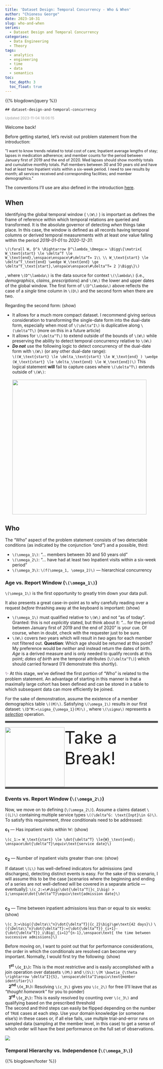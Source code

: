 ```yaml
---
title: 'Dataset Design: Temporal Concurrency - Who & When'
author: "Chionesu George"
date: 2023-10-31
slug: who-and-when
series: 
  - Dataset Design and Temporal Concurrency
categories:
  - Data Engineering
  - Theory
tags:
  - analytics
  - engineering
  - time
  - data
  - semantics
toc:
  toc_depth: 3
  toc_float: true
---
```


{{% blogdown/jquery %}}

    ## dataset-design-and-temporal-concurrency

<link rel="stylesheet" href="/markdown.css"/>
<script src="/markdown.js"></script>
<span style="font-size:smaller; text-decoration:italic; color:#999999; ">Updated 2023-11-04 18:06:15</span>

Welcome back!

Before getting started, let’s revisit out problem statement from the introduction:

<span class="speech" style="font-size: 0.9em; ">"I want to know trends related to total cost of care; Inpatient average lengths of stay; lapses in medication adherence; and member counts for the period between January first of 2019 and the end of 2020. Med lapses should show monthly totals and cumulative monthly totals. Pull members between 30 and 50 years old and have had at least two Inpatient visits within a six-week period. I need to see results by month; all services received and corresponding facilities; and member demographics."</span>

The conventions I’ll use are also defined in the introduction <a href="../introduction#definitions--conventions" target="_blank">here</a>.

## When

Identifying the global temporal window ( `\(W\)` ) is important as defines the frame of reference within which temporal relations are queried and transformed. It is the absolute governor of detecting *when* things take place. In this case, the window is defined as all records having temporal columns or derived temporal measurements with at least *one* value falling within the period *2019-01-01* to *2020-12-31*:

<span class="mathblock">`\(\forall W, D^λ \Rightarrow D^\lambda_\Omega:= \Bigg\{\matrix{ W_\text{start} \le \delta^T \le W_\text{end},\enspace\enspace\#\delta^T= 1\\ \\ W_\text{start} \le \delta^T_\text{end} \wedge W_\text{end} \ge \delta^T_\text{start},\enspace\enspace\#\delta^T= 2 }\Bigg\}\)`</span>

, where `\(D^\lambda\)` is the data source for context `\(\lambda\)` (i.e., *demographics*, *claims*, *prescriptions*) and `\(W\)` the lower and upper dates of the global window. The first form of `\(D^\lambda\)` above reflects the case of a *single* time column in `\(D\)` and the second form when there are two.

<span role="toggle" context="posthoc" toggleGroup="0" class="">
Regarding the second form: 
<hint toggleGroup="0">(show)</hint>
</span>

- It allows for a much more compact dataset. I recommend giving serious consideration to transforming the single-date form into the dual-date form, especially when most of `\(\delta^I\)` is duplicative along `\(\delta^T\)` (more on this in a future article)
- It allows for `\(\delta^T\)` to extend outside of the bounds of `\(W\)` while preserving the ability to detect temporal concurrency relative to `\(W\)`
- ***Do not*** use the following logic to detect concurrency of the dual-date form with `\(W\)` (or any other dual-date range):<br><span class="mathblock">`\((W_\text{start} \le \delta_\text{start} \le W_\text{end} ) \wedge (W_\text{start} \le \delta_\text{end} \le W_\text{end})\)`</span> This logical statement **will** fail to capture cases where `\(\delta^T\)` extends outside of `\(W\)`:<br><br><img src="/post/dataset-design-and-temporal-concurrency/1_who_and_when_files/figure-html/unnamed-chunk-2-1.png" width="442" />

## Who

The “Who” aspect of the problem statement consists of two detectable conditions (as indicated by the conjunction *“and”*) and a possible, third:

- <span class="bigMath">`\(\omega_1\)`</span>: <span id="omega-1-def" class="speech">“… members between 30 and 50 years old”</span>
- <span class="bigMath">`\(\omega_2\)`</span>: <span id="omega-2-def" class="speech">“… have had at least two Inpatient visits within a six-week period”</span>
- <span class="bigMath">`\(\omega_3\)`</span>: `\(f(\omega_1, \omega_2)\)` — <span id="omega-3-def" class="speech">hierarchical concurrency</span>

### <span id="omega-1">Age vs. Report Window</span> (<span class="medMath" omega_id="1">`\(\omega_1\)`</span>)

<span class="medMath" omega_id="1">`\(\omega_1\)`</span> is the first opportunity to greatly trim down your data pull.

<span role="toggle" context="posthoc" toggleGroup="1" class="">
It also presents a great case-in-point as to why carefully reading over a request <i>before</i> thrashing away at the keyboard is important: 
<hint toggleGroup="1">(show)</hint>
</span>

- <span class="medMath" omega_id="1">`\(\omega_1\)`</span> must qualified relative to <span class="medMath">`\(W\)`</span> and not <span class="speech">“as of today”</span>. Granted: this is not *explicitly* stated, but think about it: <span class="speech">“… for the period between January first of 2019 and the end of 2020”</span> is your cue. Of course, when in doubt, check with the requester just to be sure.
- <span class="medMath">`\(W\)`</span> covers *two* years which will result in *two* ages for each member not filtered out. **Question**: Which age should be returned at this point? My preference would be *neither* and instead return the dates of birth. *Age* is a derived measure and is only needed to qualify records at this point; *dates of birth* are the temporal attributes (<span class="medMath">`\(\delta^T\)`</span>) which should carried forward (I’ll demonstrate this shortly).

<span class="bigMath" style="color:#330033; ">✨</span> At this stage, we’ve defined the first portion of <span class="speech">“Who”</span> is related to the problem statement. An advantage of starting in this manner is that a maximally large cohort has been defined and can be stored in a table to which subsequent data can more efficiently be joined.

For the sake of demonstration, assume the existence of a member demographics table `\((M)\)`. Satisfying <span class="medMath" omega_id="1">`\(\omega_1\)`</span> results in our first dataset: `\(D^M:=\sigma_{\omega_1}(M)\)`
, where <span class="medMath">`\(\sigma\)`</span> represents a <a href="https://en.wikipedia.org/wiki/Selection_(relational_algebra)" class="speech" target="_blank" title="Selection (Relational Algebra)"><em>selection</em></a> operation.

<p>
<hr style="border-bottom: solid 5px #555555; width:100%; "/>
<span style="font-size:4em;" class="speech">
<img src="/hourglass.png" caption="Take a Break!" style="height:3.5em; vertical-align:top; top:-5px; float:left"/>
Take a Break!
</span>
<hr style="border-top: solid 5px #555555; width:100%; "/>
</p>

### <span id="omega-2">Events vs. Report Window</span> (<span class="medMath" omega_id="2">`\(\omega_2\)`</span>)

Now, we move on to defining (<span class="medMath" omega_id="2">`\(\omega_2\)`</span>). Assume a claims dataset `\((L)\)` containing multiple service types `\((\delta^G: \text{Inpt}\in G)\)`. To satisfy this requirement, *three* conditionals need to be addressed:

<span role="toggle" context="posthoc" toggleGroup="1" class="">
<b>c<sub>1</sub></b> &mdash; Has inpatient visits within <span style='font-family:Georgia;'>W</span>: 
<hint toggleGroup="1">(show)</hint>
</span>

<span class="mathblock" toggleGroup="1" context="posthoc">`\(c_1:= W_\text{start} \le \dot{\delta^T} \le{W}_\text{end}; \enspace\dot{\delta^T}\equiv\text{service date}\)`</span>

<br>

<span role="toggle" context="posthoc" toggleGroup="2" class="">
<b>c<sub>2</sub></b> &mdash; Number of inpatient visits greater than one: 
<hint toggleGroup="2">(show)</hint>
</span>

<span toggleGroup="2" context="posthoc" style="right:20px; ">If dataset `\(L\)` has well-defined indicators for admissions (and discharges), detecting distinct events is easy. For the sake of this scenario, I will assume this to be the case <span class="speech">\[scenarios where the beginning and ending of a series are not well-defined will be covered in a separate article — eventually\]</span>:
<span class="mathblock">`\(c_2:=\#\big(\dot{\delta^T|}c_1\big) > 1;\enspace\dot{\delta^T}\equiv\text{admission date}\)`</span></span>

<br>

<span role="toggle" context="posthoc" toggleGroup="3" class="">
<b>c<sub>3</sub></b> &mdash; Time between inpatient admissions less than or equal to six weeks: 
<hint toggleGroup="3">(show)</hint>
</span>

<span toggleGroup="3" context="posthoc"><span class="mathblock">`\(c_3:=\big({\Delta\\^n}\dot{\delta^T}|{c_2}\big)\ge\text{42 days}\)`</span>
<span class="mathblock">`\({\Delta\\^n}\dot{\delta^T}:={\dot{\delta^T}}_{i+1}-{\dot{\delta^T}}_i\Big|_{i=1}^{n-1},\enspace\text{ the time between successive admissions}\)`</span></span>

<p>
</p>
<span role="toggle" context="posthoc" toggleGroup="4" class="">
Before moving on, I want to point out that for performance considerations, the order in which the conditionals are resolved can become very important.  Normally, I would first try the following: 
<hint toggleGroup="4">(show)</hint>
</span>

<span toggleGroup="4" context="posthoc" style="display:block">   **1<sup>st</sup> `\(c_1\)`:** This is the most restrictive and is easily accomplished with a join operation over datasets `\(M\)` and `\(S\)`: `\(M \bowtie_{\theta \rightarrow \delta^I}{S}, \enspace\delta^I\equiv\text{member identifier}\)`<br>
   **2<sup>nd</sup> `\(c_3\)`:** Resolving `\(c_3\)` gives you `\(c_2\)` for free (I’ll leave that as *“thought homework”* for you to ponder)<br>
   **3<sup>rd</sup> `\(c_2\)`:** This is easily resolved by counting over `\(c_3\)` and qualifying based on the prescribed threshold<br>
<span class="speech">The second and third steps can easily be flipped depending on the number of `TRUE` cases at each step. Use your domain knowledge (or someone else’s) in these cases or, if all else fails, use multple trial-and-error runs on sampled data (sampling at the member level, in this case) to get a sense of which order will have the best performance on the full set of observations.</span></span>

<img src="/decorative_line.png" class="decorative-line" />

### <span id="omega-3">Temporal Hierarchy vs. Independence</span> (<span class="medMath" omega_id="3">`\(\omega_3\)`</span>)

{{% blogdown/footer %}}
